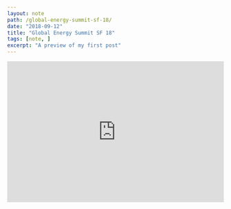```yaml
---
layout: note
path: /global-energy-summit-sf-18/
date: "2018-09-12"
title: "Global Energy Summit SF 18"
tags: [note, ]
excerpt: "A preview of my first post"
---
```



<div style='position:relative; padding-bottom:calc(56.25% + 44px)'><iframe src='https://gfycat.com/ifr/SplendidNewAngwantibo' frameborder='0' scrolling='no' width='100%' height='100%' style='position:absolute;top:0;left:0;' allowfullscreen></iframe></div>
